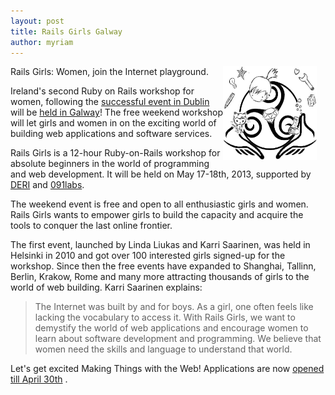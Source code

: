```yaml
---
layout: post
title: Rails Girls Galway
author: myriam
---
```


<img src="/images/rg-galway.png" style="float: right; margin-right: 1em" class="img-rounded" width="150" height="150" />

Rails Girls: Women, join the Internet playground.

Ireland's second Ruby on Rails workshop for women, following the [successful event in Dublin][1] will be [held in Galway][2]! The free weekend workshop will let girls and women in on the exciting world of building web applications and software services.

Rails Girls is a 12-hour Ruby-on-Rails workshop for absolute beginners in the world of programming and web development. It will be held on May 17-18th, 2013, supported by [DERI][3] and [091labs][4].

The weekend event is free and open to all enthusiastic girls and women. Rails Girls wants to empower girls to build the capacity and acquire the tools to conquer the last online frontier.

The first event, launched by Linda Liukas and Karri Saarinen, was held in Helsinki in 2010 and got over 100 interested girls signed-up for the workshop. Since then the free events have expanded to Shanghai, Tallinn, Berlin, Krakow, Rome and many more attracting thousands of girls to the world of web building. Karri Saarinen explains:

> The Internet was built by and for boys. As a girl, one often feels like lacking the vocabulary to access it. With Rails Girls, we want to demystify the world of web applications and encourage women to learn about software development and programming. We believe that women need the skills and language to understand that world.

Let's get excited Making Things with the Web! Applications are now [opened till April 30th][2] .

[1]: http://www.businessworld.ie/bworld/livenews.htm?a=3032974
[2]: http://railsgirls.com/galway
[3]: https://www.deri.ie/
[4]: http://091labs.com/
